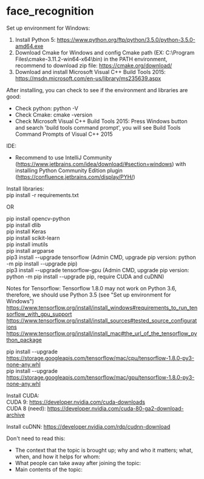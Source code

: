 # face_recognition

Set up environment for Windows: <br />
1. Install Python 5: https://www.python.org/ftp/python/3.5.0/python-3.5.0-amd64.exe <br />
2. Download Cmake for Windows and config Cmake path (EX: C:\Program Files\cmake-3.11.2-win64-x64\bin) in the PATH environment, recommend to download zip file: https://cmake.org/download/ <br />
3. Download and install Microsoft Visual C++ Build Tools 2015: https://msdn.microsoft.com/en-us/library/ms235639.aspx

After installing, you can check to see if the environment and libraries are good: <br />
- Check python: python -V <br />
- Check Cmake: cmake -version <br />
- Check Microsoft Visual C++ Build Tools 2015: Press Windows button and search 'build tools command prompt', you will see Build Tools Command Prompts of Visual C++ 2015

IDE: <br />
- Recommend to use IntelliJ Community (https://www.jetbrains.com/idea/download/#section=windows) with installing Python Community Edition plugin (https://confluence.jetbrains.com/display/PYH/)


Install libraries: <br />
pip install -r requirements.txt

OR

pip install opencv-python <br />
pip install dlib <br />
pip install Keras <br />
pip install scikit-learn <br />
pip install imutils <br />
pip install argparse <br />
pip3 install --upgrade tensorflow (Admin CMD, upgrade pip version: python -m pip install --upgrade pip) <br />
pip3 install --upgrade tensorflow-gpu (Admin CMD, upgrade pip version: python -m pip install --upgrade pip, require CUDA and cuDNN) <br />

Notes for Tensorflow: Tensorflow 1.8.0 may not work on Python 3.6, therefore, we should use Python 3.5 (see "Set up environment for Windows") <br />
https://www.tensorflow.org/install/install_windows#requirements_to_run_tensorflow_with_gpu_support <br />
https://www.tensorflow.org/install/install_sources#tested_source_configurations <br />
https://www.tensorflow.org/install/install_mac#the_url_of_the_tensorflow_python_package <br />

pip install --upgrade https://storage.googleapis.com/tensorflow/mac/cpu/tensorflow-1.8.0-py3-none-any.whl <br />
pip install --upgrade https://storage.googleapis.com/tensorflow/mac/gpu/tensorflow-1.8.0-py3-none-any.whl

Install CUDA: <br />
CUDA 9: https://developer.nvidia.com/cuda-downloads <br />
CUDA 8 (need): https://developer.nvidia.com/cuda-80-ga2-download-archive

Install cuDNN: https://developer.nvidia.com/rdp/cudnn-download


Don't need to read this:
- The context that the topic is brought up; why and who it matters; what, when, and how it helps for whom:
- What people can take away after joining the topic:
- Main contents of the topic: